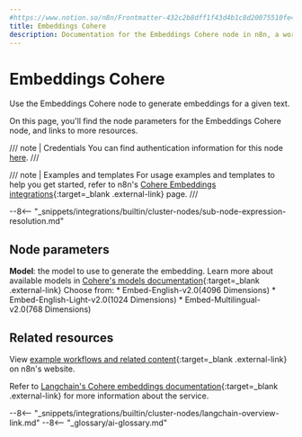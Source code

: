 ```yaml
---
#https://www.notion.so/n8n/Frontmatter-432c2b8dff1f43d4b1c8d20075510fe4
title: Embeddings Cohere
description: Documentation for the Embeddings Cohere node in n8n, a workflow automation platform. Includes details of operations and configuration, and links to examples and credentials information.
---
```


# Embeddings Cohere

Use the Embeddings Cohere node to generate embeddings for a given text.

On this page, you'll find the node parameters for the Embeddings Cohere node, and links to more resources.

/// note | Credentials
You can find authentication information for this node [here](/integrations/builtin/credentials/cohere/).
///

/// note | Examples and templates
For usage examples and templates to help you get started, refer to n8n's [Cohere Embeddings integrations](https://n8n.io/integrations/embeddings-cohere/){:target=_blank .external-link} page.
///	

--8<-- "_snippets/integrations/builtin/cluster-nodes/sub-node-expression-resolution.md"

## Node parameters

**Model**: the model to use to generate the embedding. Learn more about available models in [Cohere's models documentation](https://docs.cohere.com/docs/models){:target=_blank .external-link} 
	Choose from:
	* Embed-English-v2.0(4096 Dimensions)
	* Embed-English-Light-v2.0(1024 Dimensions)
	* Embed-Multilingual-v2.0(768 Dimensions)


## Related resources

View [example workflows and related content](https://n8n.io/integrations/embeddings-cohere/){:target=_blank .external-link} on n8n's website.

Refer to [Langchain's Cohere embeddings documentation](https://js.langchain.com/docs/modules/data_connection/text_embedding/integrations/cohere){:target=_blank .external-link} for more information about the service.

--8<-- "_snippets/integrations/builtin/cluster-nodes/langchain-overview-link.md"
--8<-- "_glossary/ai-glossary.md"
